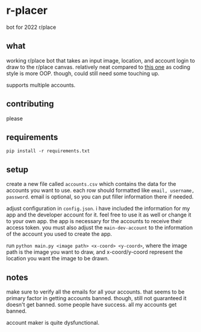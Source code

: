 # r-placer
bot for 2022 r/place

## what
working r/place bot that takes an input image, location, and account login to draw to the r/place canvas. relatively neat compared to [this one](https://github.com/Zequez/reddit-placebot) as coding style is more OOP. though, could still need some touching up.

supports multiple accounts.
## contributing
please

## requirements
`pip install -r requirements.txt`

## setup
create a new file called `accounts.csv` which contains the data for the accounts you want to use. each row should formatted like `email, username, password`. email is optional, so you can put filler information there if needed.

adjust configuration in `config.json`. i have included the information for my app and the developer account for it. feel free to use it as well or change it to your own app. the app is necessary for the accounts to receive their access token. you must also adjust the `main-dev-account` to the information of the account you used to create the app.

run `python main.py <image path> <x-coord> <y-coord>`, where the image path is the image you want to draw, and x-coord/y-coord represent the location you want the image to be drawn.

## notes
make sure to verify all the emails for all your accounts. that seems to be primary factor in getting accounts banned. though, still not guaranteed it doesn't get banned. some people have success. all my accounts get banned.

account maker is quite dysfunctional.
